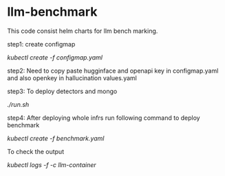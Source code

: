 # llm-benchmark
This code consist helm charts for llm bench marking.

step1: create configmap
 
 *kubectl create -f configmap.yaml*

step2: Need to copy paste hugginface and openapi key in configmap.yaml and also openkey in hallucination values.yaml

step3: To  deploy detectors and mongo

*./run.sh*

step4: After deploying whole infrs run following command to deploy benchmark

*kubectl create -f benchmark.yaml*

To check the output 

*kubectl logs -f <podid> -c llm-container*